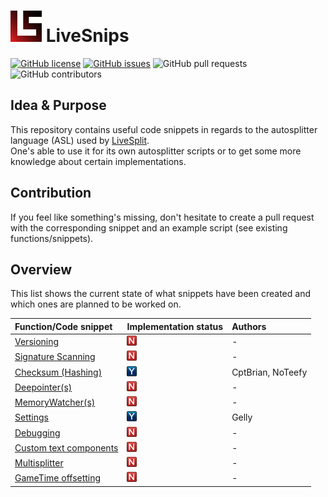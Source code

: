 # <img src="./src/img/LiveSnips.svg" width="50px" height="50px"> LiveSnips
[![GitHub license](https://img.shields.io/github/license/NoTeefy/LiveSnips?color=blue&style=flat-square)](https://github.com/NoTeefy/LiveSnips/blob/master/LICENSE) [![GitHub issues](https://img.shields.io/github/issues/NoTeefy/LiveSnips?style=flat-square)](https://github.com/NoTeefy/LiveSnips/issues) ![GitHub pull requests](https://img.shields.io/github/issues-pr/NoTeefy/LiveSnips?style=flat-square) ![GitHub contributors](https://img.shields.io/github/contributors/NoTeefy/LiveSnips?color=blue&style=flat-square)

## Idea & Purpose
This repository contains useful code snippets in regards to the autosplitter language (ASL) used by <a href="https://github.com/LiveSplit/LiveSplit">LiveSplit</a>.<br>
One's able to use it for its own autosplitter scripts or to get some more knowledge about certain implementations.

## Contribution
If you feel like something's missing, don't hesitate to create a pull request with the corresponding snippet and an example script (see existing functions/snippets).

## Overview
This list shows the current state of what snippets have been created and which ones are planned to be worked on.

| Function/Code snippet                                                | Implementation status                                                                          | Authors                   |
| :------------------------------------------------------------------- | :--------------------------------------------------------------------------------------------- | :------------------------ |
| <a href="#">Versioning</a>                                           | ![](https://github.com/NoTeefy/LiveSnips/raw/master/src/img/icons/n.png "Not implemented yet") | -                         |
| <a href="#">Signature Scanning</a>                                   | ![](https://github.com/NoTeefy/LiveSnips/raw/master/src/img/icons/n.png "Not implemented yet") | -                         |
| <a href="src/snippets/checksum(hashing)/">Checksum (Hashing)</a>     | ![](https://github.com/NoTeefy/LiveSnips/raw/master/src/img/icons/y.png "Not implemented yet") | CptBrian, NoTeefy         |
| <a href="#">Deepointer(s)</a>                                        | ![](https://github.com/NoTeefy/LiveSnips/raw/master/src/img/icons/n.png "Not implemented yet") | -                         |
| <a href="#">MemoryWatcher(s)</a>                                     | ![](https://github.com/NoTeefy/LiveSnips/raw/master/src/img/icons/n.png "Not implemented yet") | -                         |
| <a href="src/snippets/settings/">Settings</a>                        | ![](https://github.com/NoTeefy/LiveSnips/raw/master/src/img/icons/y.png "Implemented")         | Gelly                     |
| <a href="#">Debugging</a>                                            | ![](https://github.com/NoTeefy/LiveSnips/raw/master/src/img/icons/n.png "Not implemented yet") | -                         |
| <a href="#">Custom text components</a>                               | ![](https://github.com/NoTeefy/LiveSnips/raw/master/src/img/icons/n.png "Not implemented yet") | -                         |
| <a href="#">Multisplitter</a>                                        | ![](https://github.com/NoTeefy/LiveSnips/raw/master/src/img/icons/n.png "Not implemented yet") | -                         |
| <a href="#">GameTime offsetting</a>                                  | ![](https://github.com/NoTeefy/LiveSnips/raw/master/src/img/icons/n.png "Not implemented yet") | -                         |
